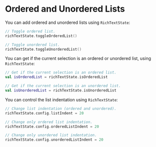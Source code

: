 # Ordered and Unordered Lists

You can add ordered and unordered lists using `RichTextState`:

```kotlin
// Toggle ordered list.
richTextState.toggleOrderedList()

// Toggle unordered list.
richTextState.toggleUnorderedList()
```

You can get if the current selection is an ordered or unordered list, using `RichTextState`:

```kotlin
// Get if the current selection is an ordered list.
val isOrderedList = richTextState.isOrderedList

// Get if the current selection is an unordered list.
val isUnorderedList = richTextState.isUnorderedList
```

You can control the list indentation using `RichTextState`:

```kotlin
// Change list indentation (ordered and unordered).
richTextState.config.listIndent = 20

// Change only ordered list indentation.
richTextState.config.orderedListIndent = 20

// Change only unordered list indentation.
richTextState.config.unorderedListIndent = 20
```